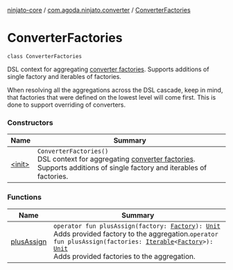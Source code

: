 [ninjato-core](../../index.md) / [com.agoda.ninjato.converter](../index.md) / [ConverterFactories](./index.md)

# ConverterFactories

`class ConverterFactories`

DSL context for aggregating [converter factories](../-body-converter/-factory/index.md).
Supports additions of single factory and iterables of factories.

When resolving all the aggregations across the DSL cascade, keep in mind,
that factories that were defined on the lowest level will come first.
This is done to support overriding of converters.

### Constructors

| Name | Summary |
|---|---|
| [&lt;init&gt;](-init-.md) | `ConverterFactories()`<br>DSL context for aggregating [converter factories](../-body-converter/-factory/index.md). Supports additions of single factory and iterables of factories. |

### Functions

| Name | Summary |
|---|---|
| [plusAssign](plus-assign.md) | `operator fun plusAssign(factory: `[`Factory`](../-body-converter/-factory/index.md)`): `[`Unit`](https://kotlinlang.org/api/latest/jvm/stdlib/kotlin/-unit/index.html)<br>Adds provided factory to the aggregation.`operator fun plusAssign(factories: `[`Iterable`](https://kotlinlang.org/api/latest/jvm/stdlib/kotlin.collections/-iterable/index.html)`<`[`Factory`](../-body-converter/-factory/index.md)`>): `[`Unit`](https://kotlinlang.org/api/latest/jvm/stdlib/kotlin/-unit/index.html)<br>Adds provided factories to the aggregation. |
